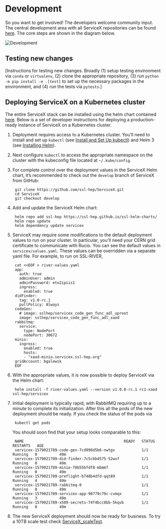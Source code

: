 # Development

So you want to get involved! The developers welcome community input. The central development area
with all ServiceX repositories can be found [here](https://github.com/ssl-hep). The core steps are
shown in the diagram below.

![Development](img/develop.png)

## Testing new changes

[Instructions for testing new changes. Broadly (1) setup testing environment via ``conda`` or
``virtualenv``, (2) clone the appropriate repository, (3) run ``python -m pip install -e .[test]``
to set up the necessary packages in the environment, and (4) run the tests via ``pytests``.]

## Deploying ServiceX on a Kubernetes cluster

The entire ServiceX stack can be installed using the helm chart contained
[here](https://github.com/ssl-hep/ServiceX). Below is a set of developer instructions for deploying
a production-ready instance of ServiceX on a Kubernetes cluster.

1. Deployment requires access to a Kubernetes cluster. You’ll need to install and set up
``kubectl`` (see
[Install and Set Up kubectl](https://kubernetes.io/docs/tasks/tools/install-kubectl/)) and Helm 3
(see [Installing Helm](https://helm.sh/docs/intro/install/)).

2. Next configure ``kubectl`` to access the appropriate namespace on the cluster with the
kubeconfig file located at ``~/.kube/config``.

3. For complete control over the deployment values in the ServiceX Helm chart, it’s recommended to
check out the ``develop`` branch of ServiceX from GitHub:

        git clone https://github.com/ssl-hep/ServiceX.git
        cd ServiceX
        git checkout develop

4. Add and update the ServiceX Helm chart:

        helm repo add ssl-hep https://ssl-hep.github.io/ssl-helm-charts/
        helm repo update
        helm dependency update servicex

5. ServiceX may require some modifications to the default deployment values to run on your cluster.
In particular, you’ll need your CERN grid certificate to communicate with Rucio. You can see the
default values in ``servicex/values.yaml``. These values can be overridden via a separate yaml
file. For example, to run on SSL-RIVER,

        cat <<EOF > river-values.yaml
        app:
          auth: true
          adminUser: admin
          adminPassword: eto2ipiis1
          ingress:
            enabled: true
        didFinder:
          tag: v1.0-rc.1
          pullPolicy: Always
        codeGen:
          # image: sslhep/servicex_code_gen_func_adl_uproot
          image: sslhep/servicex_code_gen_func_adl_xaod
        rabbitmq:
          service:
            type: NodePort
            nodePort: 30672
        minio:
          ingress:
            enabled: true
            hosts:
            - "xaod-minio.servicex.ssl-hep.org"
        gridAccount: bgalewsk
        EOF

6. With the appropriate values, it is now possible to deploy ServiceX via the Helm chart:

        helm install -f river-values.yaml --version v1.0.0-rc.1 rc1-xaod ssl-hep/servicex

7. Initial deployment is typically rapid, with RabbitMQ requiring up to a minute to complete its
initialization. After this all the pods of the new deployment should be ready. If you check the
status of the pods via

        kubectl get pods

    You should soon find that your setup looks comparable to this:

        NAME                                             READY   STATUS    RESTARTS   AGE
        servicex-1579021789-code-gen-7cd998d5b6-nwtgv            1/1     Running   0          49m
        servicex-1579021789-did-finder-7c5cbb4575-52wxf          1/1     Running   0          49m
        servicex-1579021789-minio-78b55bfdf8-mbmmf               1/1     Running   0          49m
        servicex-1579021789-preflight-b748b4dfd-qqt89            1/1     Running   4          49m
        servicex-1579021789-rabbitmq-0                           1/1     Running   0          49m
        servicex-1579021789-servicex-app-98779c79c-cvmqx         1/1     Running   3          49m
        servicex-1579021789-x509-secrets-74f4bcc8bb-5kqvb        1/1     Running   0          49m

8. The new ServiceX deployment should now be ready for business. To try a 10TB scale test check
[ServiceX_scaleTest](https://drive.google.com/open?id=1i5dHWMDEJk5dW0PbxGzo_ccKb8ViP9TCFaS_VpzWAUk).
